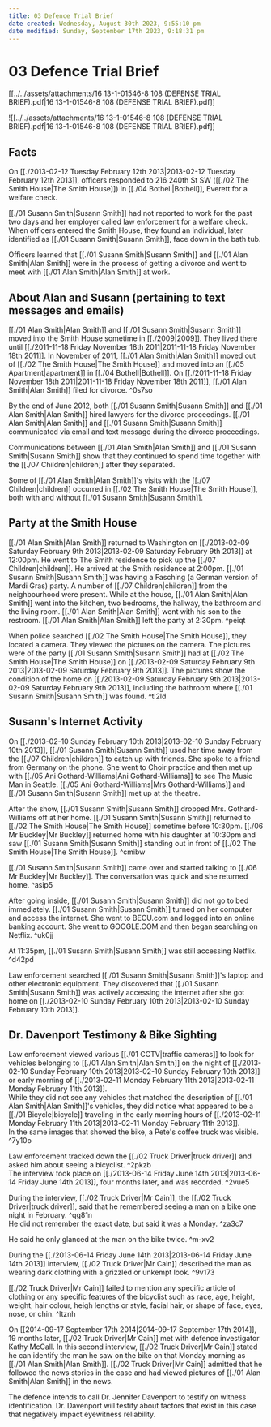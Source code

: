 ```yaml
---
title: 03 Defence Trial Brief
date created: Wednesday, August 30th 2023, 9:55:10 pm
date modified: Sunday, September 17th 2023, 9:18:31 pm
---
```


# 03 Defence Trial Brief

[[../../assets/attachments/16 13-1-01546-8 108 (DEFENSE TRIAL BRIEF).pdf|16 13-1-01546-8 108 (DEFENSE TRIAL BRIEF).pdf]]

![[../../assets/attachments/16 13-1-01546-8 108 (DEFENSE TRIAL BRIEF).pdf|16 13-1-01546-8 108 (DEFENSE TRIAL BRIEF).pdf]]

## Facts

On [[./2013-02-12 Tuesday February 12th 2013|2013-02-12 Tuesday February 12th 2013]], officers responded to 216 240th St SW ([[./02 The Smith House|The Smith House]]) in [[./04 Bothell|Bothell]], Everett for a welfare check.

[[./01 Susann Smith|Susann Smith]] had not reported to work for the past two days and her employer called law enforcement for a welfare check. When officers entered the Smith House, they found an individual, later identified as [[./01 Susann Smith|Susann Smith]], face down in the bath tub.

Officers learned that [[./01 Susann Smith|Susann Smith]] and [[./01 Alan Smith|Alan Smith]] were in the process of getting a divorce and went to meet with [[./01 Alan Smith|Alan Smith]] at work.

## About Alan and Susann (pertaining to text messages and emails)

[[./01 Alan Smith|Alan Smith]] and [[./01 Susann Smith|Susann Smith]] moved into the Smith House sometime in [[./2009|2009]]. They lived there until [[./2011-11-18 Friday November 18th 2011|2011-11-18 Friday November 18th 2011]]. In November of 2011, [[./01 Alan Smith|Alan Smith]] moved out of [[./02 The Smith House|The Smith House]] and moved into an [[./05 Apartment|apartment]] in [[./04 Bothell|Bothell]]. On [[./2011-11-18 Friday November 18th 2011|2011-11-18 Friday November 18th 2011]], [[./01 Alan Smith|Alan Smith]] filed for divorce. ^0s7so

By the end of June 2012, both [[./01 Susann Smith|Susann Smith]] and [[./01 Alan Smith|Alan Smith]] hired lawyers for the divorce proceedings. [[./01 Alan Smith|Alan Smith]] and [[./01 Susann Smith|Susann Smith]] communicated via email and text message during the divorce proceedings.

Communications between [[./01 Alan Smith|Alan Smith]] and [[./01 Susann Smith|Susann Smith]] show that they continued to spend time together with the [[./07 Children|children]] after they separated.

Some of [[./01 Alan Smith|Alan Smith]]'s visits with the [[./07 Children|children]] occurred in [[./02 The Smith House|The Smith House]], both with and without [[./01 Susann Smith|Susann Smith]]. 

## Party at the Smith House

[[./01 Alan Smith|Alan Smith]] returned to Washington on [[./2013-02-09 Saturday February 9th 2013|2013-02-09 Saturday February 9th 2013]] at 12:00pm. He went to The Smith residence to pick up the [[./07 Children|children]]. He arrived at the Smith residence at 2:00pm. [[./01 Susann Smith|Susann Smith]] was having a Fasching (a German version of Mardi Gras) party. A number of [[./07 Children|children]] from the neighbourhood were present. While at the house, [[./01 Alan Smith|Alan Smith]] went into the kitchen, two bedrooms, the hallway, the bathroom and the living room. [[./01 Alan Smith|Alan Smith]] went with his son to the restroom. [[./01 Alan Smith|Alan Smith]] left the party at 2:30pm. ^peiqt

When police searched [[./02 The Smith House|The Smith House]], they located a camera. They viewed the pictures on the camera. The pictures were of the party [[./01 Susann Smith|Susann Smith]] had at [[./02 The Smith House|The Smith House]] on [[./2013-02-09 Saturday February 9th 2013|2013-02-09 Saturday February 9th 2013]]. The pictures show the condition of the home on [[./2013-02-09 Saturday February 9th 2013|2013-02-09 Saturday February 9th 2013]], including the bathroom where [[./01 Susann Smith|Susann Smith]] was found. ^ti2ld

## Susann's Internet Activity

On [[./2013-02-10 Sunday February 10th 2013|2013-02-10 Sunday February 10th 2013]], [[./01 Susann Smith|Susann Smith]] used her time away from the [[./07 Children|children]] to catch up with friends. She spoke to a friend from Germany on the phone. She went to Choir practice and then met up with [[./05 Ani Gothard-Williams|Ani Gothard-Williams]] to see The Music Man in Seattle. [[./05 Ani Gothard-Williams|Mrs Gothard-Williams]] and [[./01 Susann Smith|Susann Smith]] met up at the theatre.

After the show, [[./01 Susann Smith|Susann Smith]] dropped Mrs. Gothard-Williams off at her home. [[./01 Susann Smith|Susann Smith]] returned to [[./02 The Smith House|The Smith House]] sometime before 10:30pm. [[./06 Mr Buckley|Mr Buckley]] returned home with his daughter at 10:30pm and saw [[./01 Susann Smith|Susann Smith]] standing out in front of [[./02 The Smith House|The Smith House]]. ^cmibw

[[./01 Susann Smith|Susann Smith]] came over and started talking to [[./06 Mr Buckley|Mr Buckley]]. The conversation was quick and she returned home. ^asip5

After going inside, [[./01 Susann Smith|Susann Smith]] did not go to bed immediately. [[./01 Susann Smith|Susann Smith]] turned on her computer and access the internet. She went to BECU.com and logged into an online banking account. She went to GOOGLE.COM and then began searching on Netflix. ^uk0jj

At 11:35pm, [[./01 Susann Smith|Susann Smith]] was still accessing Netflix. ^d42pd

Law enforcement searched [[./01 Susann Smith|Susann Smith]]'s laptop and other electronic equipment. They discovered that [[./01 Susann Smith|Susann Smith]] was actively accessing the internet after she got home on [[./2013-02-10 Sunday February 10th 2013|2013-02-10 Sunday February 10th 2013]]. 

## Dr. Davenport Testimony & Bike Sighting

Law enforcement viewed various [[./01 CCTV|traffic cameras]] to look for vehicles belonging to [[./01 Alan Smith|Alan Smith]] on the night of [[./2013-02-10 Sunday February 10th 2013|2013-02-10 Sunday February 10th 2013]] or early morning of [[./2013-02-11 Monday February 11th 2013|2013-02-11 Monday February 11th 2013]].  
While they did not see any vehicles that matched the description of [[./01 Alan Smith|Alan Smith]]'s vehicles, they did notice what appeared to be a [[./01 Bicycle|bicycle]] traveling in the early morning hours of [[./2013-02-11 Monday February 11th 2013|2013-02-11 Monday February 11th 2013]].  
In the same images that showed the bike, a Pete's coffee truck was visible. ^7y10o

Law enforcement tracked down the [[./02 Truck Driver|truck driver]] and asked him about seeing a bicyclist. ^2pkzb  
The interview took place on [[./2013-06-14 Friday June 14th 2013|2013-06-14 Friday June 14th 2013]], four months later, and was recorded. ^2vue5

During the interview, [[./02 Truck Driver|Mr Cain]], the [[./02 Truck Driver|truck driver]], said that he remembered seeing a man on a bike one night in February. ^qg81n  
He did not remember the exact date, but said it was a Monday. ^za3c7

He said he only glanced at the man on the bike twice. ^m-xv2

During the [[./2013-06-14 Friday June 14th 2013|2013-06-14 Friday June 14th 2013]] interview, [[./02 Truck Driver|Mr Cain]] described the man as wearing dark clothing with a grizzled or unkempt look. ^9v173

[[./02 Truck Driver|Mr Cain]] failed to mention any specific article of clothing or any specific features of the bicyclist such as race, age, height, weight, hair colour, heigh lengths or style, facial hair, or shape of face, eyes, nose, or chin. ^ltznh

On [[2014-09-17 September 17th 2014|2014-09-17 September 17th 2014]], 19 months later, [[./02 Truck Driver|Mr Cain]] met with defence investigator Kathy McCall. In this second interview, [[./02 Truck Driver|Mr Cain]] stated he can identify the man he saw on the bike on that Monday morning as [[./01 Alan Smith|Alan Smith]]. [[./02 Truck Driver|Mr Cain]] admitted that he followed the news stories in the case and had viewed pictures of [[./01 Alan Smith|Alan Smith]] in the news.

The defence intends to call Dr. Jennifer Davenport to testify on witness identification. Dr. Davenport will testify about factors that exist in this case that negatively impact eyewitness reliability.
